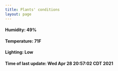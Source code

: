 ```yaml
---
title: Plants' conditions
layout: page
---
```



#### Humidity: 49%
#### Temperature: 71F
#### Lighting: Low
#### Time of last update: Wed Apr 28 20:57:02 CDT 2021
